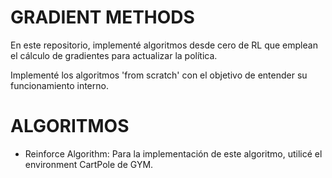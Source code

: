 # GRADIENT METHODS
En este repositorio, implementé algoritmos desde cero de RL que emplean el cálculo de gradientes para actualizar la política.

Implementé los algoritmos 'from scratch' con el objetivo de entender su funcionamiento interno.

# ALGORITMOS
- Reinforce Algorithm: Para la implementación de este algoritmo, utilicé el environment CartPole de GYM.  
